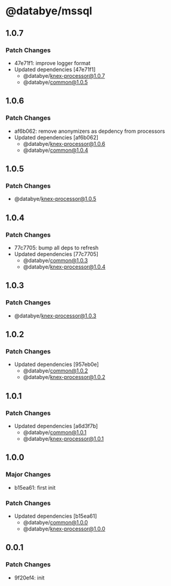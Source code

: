 # @databye/mssql

## 1.0.7

### Patch Changes

- 47e71f1: improve logger format
- Updated dependencies [47e71f1]
  - @databye/knex-processor@1.0.7
  - @databye/common@1.0.5

## 1.0.6

### Patch Changes

- af6b062: remove anonymizers as depdency from processors
- Updated dependencies [af6b062]
  - @databye/knex-processor@1.0.6
  - @databye/common@1.0.4

## 1.0.5

### Patch Changes

- @databye/knex-processor@1.0.5

## 1.0.4

### Patch Changes

- 77c7705: bump all deps to refresh
- Updated dependencies [77c7705]
  - @databye/common@1.0.3
  - @databye/knex-processor@1.0.4

## 1.0.3

### Patch Changes

- @databye/knex-processor@1.0.3

## 1.0.2

### Patch Changes

- Updated dependencies [957eb0e]
  - @databye/common@1.0.2
  - @databye/knex-processor@1.0.2

## 1.0.1

### Patch Changes

- Updated dependencies [a6d3f7b]
  - @databye/common@1.0.1
  - @databye/knex-processor@1.0.1

## 1.0.0

### Major Changes

- b15ea61: first init

### Patch Changes

- Updated dependencies [b15ea61]
  - @databye/common@1.0.0
  - @databye/knex-processor@1.0.0

## 0.0.1

### Patch Changes

- 9f20ef4: init
